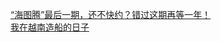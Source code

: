   
[“海图腾”最后一期，还不快约？错过这期再等一年！](http://www.dianyue.me/archives/362/d1fcwp0kwtmlxlqm/)  
[我在越南造船的日子](http://www.dianyue.me/archives/957/rvy5s2zhejli6z8c/)